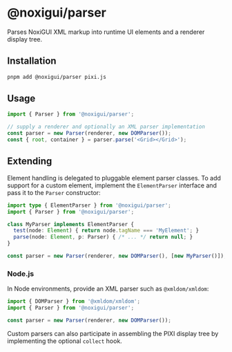 # @noxigui/parser

Parses NoxiGUI XML markup into runtime UI elements and a renderer display tree.

## Installation

```bash
pnpm add @noxigui/parser pixi.js
```

## Usage

```ts
import { Parser } from '@noxigui/parser';

// supply a renderer and optionally an XML parser implementation
const parser = new Parser(renderer, new DOMParser());
const { root, container } = parser.parse('<Grid></Grid>');
```

## Extending

Element handling is delegated to pluggable element parser classes.  To add
support for a custom element, implement the `ElementParser` interface and pass
it to the `Parser` constructor:

```ts
import type { ElementParser } from '@noxigui/parser';
import { Parser } from '@noxigui/parser';

class MyParser implements ElementParser {
  test(node: Element) { return node.tagName === 'MyElement'; }
  parse(node: Element, p: Parser) { /* ... */ return null; }
}

const parser = new Parser(renderer, new DOMParser(), [new MyParser()]);
```

### Node.js

In Node environments, provide an XML parser such as `@xmldom/xmldom`:

```ts
import { DOMParser } from '@xmldom/xmldom';
import { Parser } from '@noxigui/parser';

const parser = new Parser(renderer, new DOMParser());
```

Custom parsers can also participate in assembling the PIXI display tree by
implementing the optional `collect` hook.
